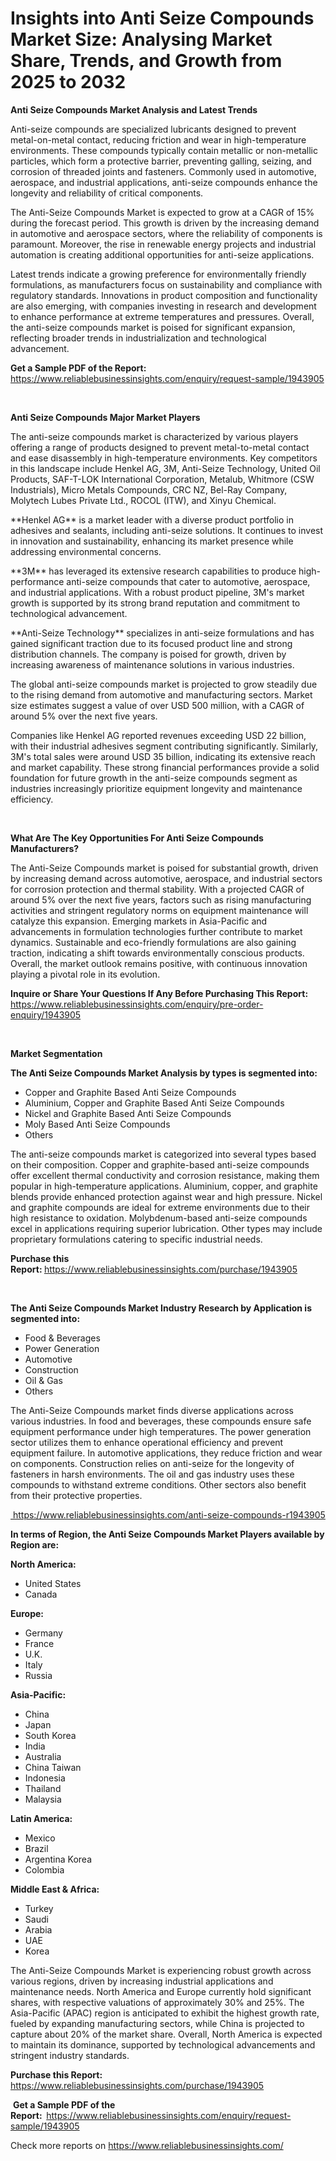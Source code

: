 <p><h1>Insights into Anti Seize Compounds Market Size: Analysing Market Share, Trends, and Growth from 2025 to 2032</h1></p><p><strong>Anti Seize Compounds Market Analysis and Latest Trends</strong></p>
<p><p>Anti-seize compounds are specialized lubricants designed to prevent metal-on-metal contact, reducing friction and wear in high-temperature environments. These compounds typically contain metallic or non-metallic particles, which form a protective barrier, preventing galling, seizing, and corrosion of threaded joints and fasteners. Commonly used in automotive, aerospace, and industrial applications, anti-seize compounds enhance the longevity and reliability of critical components.</p><p>The Anti-Seize Compounds Market is expected to grow at a CAGR of 15% during the forecast period. This growth is driven by the increasing demand in automotive and aerospace sectors, where the reliability of components is paramount. Moreover, the rise in renewable energy projects and industrial automation is creating additional opportunities for anti-seize applications. </p><p>Latest trends indicate a growing preference for environmentally friendly formulations, as manufacturers focus on sustainability and compliance with regulatory standards. Innovations in product composition and functionality are also emerging, with companies investing in research and development to enhance performance at extreme temperatures and pressures. Overall, the anti-seize compounds market is poised for significant expansion, reflecting broader trends in industrialization and technological advancement.</p></p>
<p><strong>Get a Sample PDF of the Report:&nbsp;</strong> <a href="https://www.reliablebusinessinsights.com/enquiry/request-sample/1943905?utm_campaign=2748&utm_medium=2&utm_source=Github&utm_content=ia&utm_term=28022025&utm_id=anti-seize-compounds">https://www.reliablebusinessinsights.com/enquiry/request-sample/1943905</a></p>
<p>&nbsp;</p>
<p><strong>Anti Seize Compounds Major Market Players</strong></p>
<p><p>The anti-seize compounds market is characterized by various players offering a range of products designed to prevent metal-to-metal contact and ease disassembly in high-temperature environments. Key competitors in this landscape include Henkel AG, 3M, Anti-Seize Technology, United Oil Products, SAF-T-LOK International Corporation, Metalub, Whitmore (CSW Industrials), Micro Metals Compounds, CRC NZ, Bel-Ray Company, Molytech Lubes Private Ltd., ROCOL (ITW), and Xinyu Chemical.</p><p>**Henkel AG** is a market leader with a diverse product portfolio in adhesives and sealants, including anti-seize solutions. It continues to invest in innovation and sustainability, enhancing its market presence while addressing environmental concerns.</p><p>**3M** has leveraged its extensive research capabilities to produce high-performance anti-seize compounds that cater to automotive, aerospace, and industrial applications. With a robust product pipeline, 3M's market growth is supported by its strong brand reputation and commitment to technological advancement.</p><p>**Anti-Seize Technology** specializes in anti-seize formulations and has gained significant traction due to its focused product line and strong distribution channels. The company is poised for growth, driven by increasing awareness of maintenance solutions in various industries.</p><p>The global anti-seize compounds market is projected to grow steadily due to the rising demand from automotive and manufacturing sectors. Market size estimates suggest a value of over USD 500 million, with a CAGR of around 5% over the next five years.</p><p>Companies like Henkel AG reported revenues exceeding USD 22 billion, with their industrial adhesives segment contributing significantly. Similarly, 3M's total sales were around USD 35 billion, indicating its extensive reach and market capability. These strong financial performances provide a solid foundation for future growth in the anti-seize compounds segment as industries increasingly prioritize equipment longevity and maintenance efficiency.</p></p>
<p>&nbsp;</p>
<p><strong>What Are The Key Opportunities For Anti Seize Compounds Manufacturers?</strong></p>
<p><p>The Anti-Seize Compounds market is poised for substantial growth, driven by increasing demand across automotive, aerospace, and industrial sectors for corrosion protection and thermal stability. With a projected CAGR of around 5% over the next five years, factors such as rising manufacturing activities and stringent regulatory norms on equipment maintenance will catalyze this expansion. Emerging markets in Asia-Pacific and advancements in formulation technologies further contribute to market dynamics. Sustainable and eco-friendly formulations are also gaining traction, indicating a shift towards environmentally conscious products. Overall, the market outlook remains positive, with continuous innovation playing a pivotal role in its evolution.</p></p>
<p><strong>Inquire or Share Your Questions If Any Before Purchasing This Report:</strong> <a href="https://www.reliablebusinessinsights.com/enquiry/pre-order-enquiry/1943905?utm_campaign=2748&utm_medium=2&utm_source=Github&utm_content=ia&utm_term=28022025&utm_id=anti-seize-compounds">https://www.reliablebusinessinsights.com/enquiry/pre-order-enquiry/1943905</a></p>
<p>&nbsp;</p>
<p><strong>Market Segmentation</strong></p>
<p><strong>The Anti Seize Compounds Market Analysis by types is segmented into:</strong></p>
<p><ul><li>Copper and Graphite Based Anti Seize Compounds</li><li>Aluminium, Copper and Graphite Based Anti Seize Compounds</li><li>Nickel and Graphite Based Anti Seize Compounds</li><li>Moly Based Anti Seize Compounds</li><li>Others</li></ul></p>
<p><p>The anti-seize compounds market is categorized into several types based on their composition. Copper and graphite-based anti-seize compounds offer excellent thermal conductivity and corrosion resistance, making them popular in high-temperature applications. Aluminium, copper, and graphite blends provide enhanced protection against wear and high pressure. Nickel and graphite compounds are ideal for extreme environments due to their high resistance to oxidation. Molybdenum-based anti-seize compounds excel in applications requiring superior lubrication. Other types may include proprietary formulations catering to specific industrial needs.</p></p>
<p><strong>Purchase this Report:&nbsp;</strong><a href="https://www.reliablebusinessinsights.com/purchase/1943905?utm_campaign=2748&utm_medium=2&utm_source=Github&utm_content=ia&utm_term=28022025&utm_id=anti-seize-compounds">https://www.reliablebusinessinsights.com/purchase/1943905</a></p>
<p>&nbsp;</p>
<p><strong>The Anti Seize Compounds Market Industry Research by Application is segmented into:</strong></p>
<p><ul><li>Food & Beverages</li><li>Power Generation</li><li>Automotive</li><li>Construction</li><li>Oil & Gas</li><li>Others</li></ul></p>
<p><p>The Anti-Seize Compounds market finds diverse applications across various industries. In food and beverages, these compounds ensure safe equipment performance under high temperatures. The power generation sector utilizes them to enhance operational efficiency and prevent equipment failure. In automotive applications, they reduce friction and wear on components. Construction relies on anti-seize for the longevity of fasteners in harsh environments. The oil and gas industry uses these compounds to withstand extreme conditions. Other sectors also benefit from their protective properties.</p></p>
<p><a href="https://www.reliablebusinessinsights.com/anti-seize-compounds-r1943905?utm_campaign=2748&utm_medium=2&utm_source=Github&utm_content=ia&utm_term=28022025&utm_id=anti-seize-compounds">&nbsp;https://www.reliablebusinessinsights.com/anti-seize-compounds-r1943905</a></p>
<p><strong>In terms of Region, the Anti Seize Compounds Market Players available by Region are:</strong></p>
<p>
    <p> <strong> North America: </strong>
        <ul>
            <li>United States</li>
            <li>Canada</li>
        </ul>
        </p> 
    <p> <strong> Europe: </strong>
        <ul>
            <li>Germany</li>
            <li>France</li>
            <li>U.K.</li>
            <li>Italy</li>
            <li>Russia</li>
        </ul>
        </p> 
    <p> <strong> Asia-Pacific: </strong>
        <ul>
            <li>China</li>
            <li>Japan</li>
            <li>South Korea</li>
            <li>India</li>
            <li>Australia</li>
            <li>China Taiwan</li>
            <li>Indonesia</li>
            <li>Thailand</li>
            <li>Malaysia</li>
        </ul>
        </p> 
    <p> <strong> Latin America: </strong>
        <ul>
            <li>Mexico</li>
            <li>Brazil</li>
            <li>Argentina Korea</li>
            <li>Colombia</li>
        </ul>
        </p> 
    <p> <strong> Middle East & Africa: </strong>
        <ul>
            <li>Turkey</li>
            <li>Saudi</li>
            <li>Arabia</li>
            <li>UAE</li>
            <li>Korea</li>
        </ul>
    </p>
    </p>
<p><p>The Anti-Seize Compounds Market is experiencing robust growth across various regions, driven by increasing industrial applications and maintenance needs. North America and Europe currently hold significant shares, with respective valuations of approximately 30% and 25%. The Asia-Pacific (APAC) region is anticipated to exhibit the highest growth rate, fueled by expanding manufacturing sectors, while China is projected to capture about 20% of the market share. Overall, North America is expected to maintain its dominance, supported by technological advancements and stringent industry standards.</p></p>
<p><strong>Purchase this Report: </strong><a href="https://www.reliablebusinessinsights.com/purchase/1943905?utm_campaign=2748&utm_medium=2&utm_source=Github&utm_content=ia&utm_term=28022025&utm_id=anti-seize-compounds">https://www.reliablebusinessinsights.com/purchase/1943905</a></p>
<p>&nbsp;<strong>Get a Sample PDF of the Report:&nbsp;&nbsp;</strong><a href="https://www.reliablebusinessinsights.com/enquiry/request-sample/1943905?utm_campaign=2748&utm_medium=2&utm_source=Github&utm_content=ia&utm_term=28022025&utm_id=anti-seize-compounds">https://www.reliablebusinessinsights.com/enquiry/request-sample/1943905</a></p>
<p><strong></strong></p>
<p>Check more reports on <a href="https://www.reliablebusinessinsights.com/?utm_campaign=2748&utm_medium=2&utm_source=Github&utm_content=ia&utm_term=28022025&utm_id=anti-seize-compounds">https://www.reliablebusinessinsights.com/</a></p>